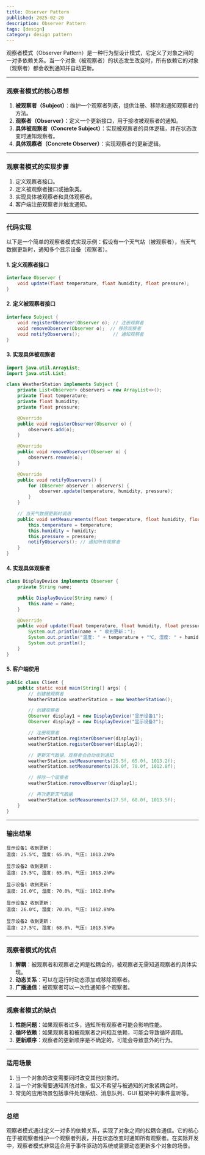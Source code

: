 ```yaml
---
title: Observer Pattern
published: 2025-02-20
description: Observer Pattern
tags: [design]
category: design pattern
---
```


观察者模式（Observer Pattern）是一种行为型设计模式，它定义了对象之间的一对多依赖关系。当一个对象（被观察者）的状态发生改变时，所有依赖它的对象（观察者）都会收到通知并自动更新。

---

### **观察者模式的核心思想**
1. **被观察者（Subject）**：维护一个观察者列表，提供注册、移除和通知观察者的方法。
2. **观察者（Observer）**：定义一个更新接口，用于接收被观察者的通知。
3. **具体被观察者（Concrete Subject）**：实现被观察者的具体逻辑，并在状态改变时通知观察者。
4. **具体观察者（Concrete Observer）**：实现观察者的更新逻辑。

---

### **观察者模式的实现步骤**
1. 定义观察者接口。
2. 定义被观察者接口或抽象类。
3. 实现具体被观察者和具体观察者。
4. 客户端注册观察者并触发通知。

---

### **代码实现**

以下是一个简单的观察者模式实现示例：假设有一个天气站（被观察者），当天气数据更新时，通知多个显示设备（观察者）。

#### **1. 定义观察者接口**
```java
interface Observer {
    void update(float temperature, float humidity, float pressure);
}
```

#### **2. 定义被观察者接口**
```java
interface Subject {
    void registerObserver(Observer o); // 注册观察者
    void removeObserver(Observer o);  // 移除观察者
    void notifyObservers();            // 通知观察者
}
```

#### **3. 实现具体被观察者**
```java
import java.util.ArrayList;
import java.util.List;

class WeatherStation implements Subject {
    private List<Observer> observers = new ArrayList<>();
    private float temperature;
    private float humidity;
    private float pressure;

    @Override
    public void registerObserver(Observer o) {
        observers.add(o);
    }

    @Override
    public void removeObserver(Observer o) {
        observers.remove(o);
    }

    @Override
    public void notifyObservers() {
        for (Observer observer : observers) {
            observer.update(temperature, humidity, pressure);
        }
    }

    // 当天气数据更新时调用
    public void setMeasurements(float temperature, float humidity, float pressure) {
        this.temperature = temperature;
        this.humidity = humidity;
        this.pressure = pressure;
        notifyObservers(); // 通知所有观察者
    }
}
```

#### **4. 实现具体观察者**
```java
class DisplayDevice implements Observer {
    private String name;

    public DisplayDevice(String name) {
        this.name = name;
    }

    @Override
    public void update(float temperature, float humidity, float pressure) {
        System.out.println(name + " 收到更新：");
        System.out.println("温度: " + temperature + "℃, 湿度: " + humidity + "%, 气压: " + pressure + "hPa");
        System.out.println();
    }
}
```

#### **5. 客户端使用**
```java
public class Client {
    public static void main(String[] args) {
        // 创建被观察者
        WeatherStation weatherStation = new WeatherStation();

        // 创建观察者
        Observer display1 = new DisplayDevice("显示设备1");
        Observer display2 = new DisplayDevice("显示设备2");

        // 注册观察者
        weatherStation.registerObserver(display1);
        weatherStation.registerObserver(display2);

        // 更新天气数据，观察者会自动收到通知
        weatherStation.setMeasurements(25.5f, 65.0f, 1013.2f);
        weatherStation.setMeasurements(26.0f, 70.0f, 1012.8f);

        // 移除一个观察者
        weatherStation.removeObserver(display1);

        // 再次更新天气数据
        weatherStation.setMeasurements(27.5f, 68.0f, 1013.5f);
    }
}
```

---

### **输出结果**
```
显示设备1 收到更新：
温度: 25.5℃, 湿度: 65.0%, 气压: 1013.2hPa

显示设备2 收到更新：
温度: 25.5℃, 湿度: 65.0%, 气压: 1013.2hPa

显示设备1 收到更新：
温度: 26.0℃, 湿度: 70.0%, 气压: 1012.8hPa

显示设备2 收到更新：
温度: 26.0℃, 湿度: 70.0%, 气压: 1012.8hPa

显示设备2 收到更新：
温度: 27.5℃, 湿度: 68.0%, 气压: 1013.5hPa
```

---

### **观察者模式的优点**
1. **解耦**：被观察者和观察者之间是松耦合的，被观察者无需知道观察者的具体实现。
2. **动态关系**：可以在运行时动态添加或移除观察者。
3. **广播通信**：被观察者可以一次性通知多个观察者。

---

### **观察者模式的缺点**
1. **性能问题**：如果观察者过多，通知所有观察者可能会影响性能。
2. **循环依赖**：如果观察者和被观察者之间相互依赖，可能会导致循环调用。
3. **更新顺序**：观察者的更新顺序是不确定的，可能会导致意外的行为。

---

### **适用场景**
1. 当一个对象的改变需要同时改变其他对象时。
2. 当一个对象需要通知其他对象，但又不希望与被通知的对象紧耦合时。
3. 常见的应用场景包括事件处理系统、消息队列、GUI 框架中的事件监听等。

---

### **总结**
观察者模式通过定义一对多的依赖关系，实现了对象之间的松耦合通信。它的核心在于被观察者维护一个观察者列表，并在状态改变时通知所有观察者。在实际开发中，观察者模式非常适合用于事件驱动的系统或需要动态更新多个对象的场景。
